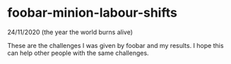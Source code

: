 # foobar-minion-labour-shifts
24/11/2020 (the year the world burns alive)

These are the challenges I was given by foobar and my results.
I hope this can help other people with the same challenges.


